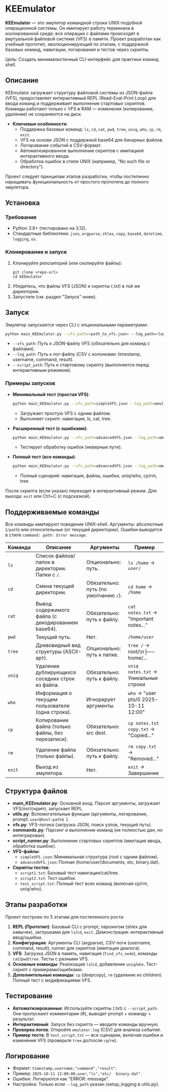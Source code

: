 # KEEmulator

**KEEmulator** — это эмулятор командной строки UNIX-подобной операционной системы. Он имитирует работу терминала в изолированной среде: все операции с файлами происходят в виртуальной файловой системе (VFS) в памяти. Проект разработан как учебный прототип, эволюционирующий по этапам, с поддержкой базовых команд, навигации, логирования и тестов через скрипты.

Цель: Создать минималистичный CLI-интерфейс для практики команд shell.

## Описание

KEEmulator загружает структуру файловой системы из JSON-файла (VFS), предоставляет интерактивный REPL (Read-Eval-Print Loop) для ввода команд и поддерживает выполнение стартовых скриптов. Команды работают только с VFS в RAM — изменения (копирование, удаление) не сохраняются на диск.

- **Ключевые особенности**:
  - Поддержка базовых команд: `ls`, `cd`, `cat`, `pwd`, `tree`, `uniq`, `who`, `cp`, `rm`, `exit`.
  - VFS на основе JSON с поддержкой base64 для бинарных файлов.
  - Логирование событий в CSV-формат.
  - Автоматизированное выполнение скриптов с имитацией интерактивного ввода.
  - Обработка ошибок в стиле UNIX (например, "No such file or directory").

Проект следует принципам этапов разработки, чтобы постепенно наращивать функциональность от простого прототипа до полного эмулятора.

## Установка

### Требования
- Python 3.8+ (тестировано на 3.12).
- Стандартные библиотеки: `json`, `argparse`, `shlex`, `copy`, `base64`, `datetime`, `logging`, `os`.

### Клонирование и запуск
1. Клонируйте репозиторий (или скопируйте файлы):
   ```
   git clone <repo-url>
   cd KEEmulator
   ```
2. Убедитесь, что файлы VFS (JSON) и скрипты (.txt) в той же директории.
3. Запустите (см. раздел "Запуск" ниже).

## Запуск

Эмулятор запускается через CLI с опциональными параметрами:

```bash
python main_KEEmulator.py --vfs_path=<path_to_vfs.json> --log_path=<log_file.csv> --script_path=<startup_script.txt>
```

- `--vfs_path`: Путь к JSON-файлу VFS (обязательно для команд с файлами).
- `--log_path`: Путь к лог-файлу (CSV с колонками: timestamp, username, command, result).
- `--script_path`: Путь к стартовому скрипту (выполняется перед интерактивным режимом).

### Примеры запусков
- **Минимальный тест (простая VFS)**:
  ```bash
  python main_KEEmulator.py --vfs_path=simpleVFS.json --log_path=emulator.log --script_path=script1.txt
  ```
  - Загружает простую VFS с одним файлом.
  - Выполняет скрипт: навигация, ls, cat, tree.

- **Расширенный тест (с ошибками)**:
  ```bash
  python main_KEEmulator.py --vfs_path=advancedVFS.json --log_path=emulator.log --script_path=script2.txt
  ```
  - Тестирует обработку ошибок (неверные пути).

- **Полный тест (все команды)**:
  ```bash
  python main_KEEmulator.py --vfs_path=advancedVFS.json --log_path=emulator.log --script_path=test_script.txt
  ```
  - Полный сценарий: навигация, файлы, ошибки, uniq/who, cp/rm, tree.

После скрипта (если указан) переходит в интерактивный режим. Для выхода: `exit` или Ctrl+C (с подсказкой).

## Поддерживаемые команды

Все команды имитируют поведение UNIX-shell. Аргументы: абсолютные (`/path`) или относительные (от текущей директории). Ошибки выводятся в стиле `command: path: Error message`.

| Команда | Описание | Аргументы | Пример |
|---------|----------|-----------|--------|
| `ls` | Список файлов/папок в директории. Папки с `/`. | Опционально: путь. | `ls /home` → `user/` |
| `cd` | Смена текущей директории. | Обязательно: путь (по умолчанию `/`). | `cd home` → `/home` |
| `cat` | Вывод содержимого файла (с декодированием base64). | Обязательно: путь к файлу. | `cat notes.txt` → "Important notes..." |
| `pwd` | Текущий путь. | Нет. | `/home/user` |
| `tree` | Древовидный вид структуры (ASCII-арт). | Опционально: путь к папке. | `tree /` → root/\n├── home/... |
| `uniq` | Удаление дублирующихся соседних строк из файла. | Обязательно: путь к файлу. | `uniq notes.txt` → Уникальные строки |
| `who` | Информация о текущем пользователе (одна строка). | Игнорирует аргументы. | `who` → "user pts/0 2025-10-11 12:00" |
| `cp` | Копирование файла (только файлы, без перезаписи). | Обязательно: src dest. | `cp notes.txt copy.txt` → "Copied..." |
| `rm` | Удаление файла (только файлы). | Обязательно: путь к файлу. | `rm copy.txt` → "Removed..." |
| `exit` | Выход из эмулятора. | Нет. | `exit` → Завершение |

## Структура файлов

- **main_KEEmulator.py**: Основной вход. Парсит аргументы, загружает VFS/лог/скрипт, запускает REPL.
- **utils.py**: Вспомогательные функции (аргументы, логирование, prompt: `user@host:path$ `).
- **vfs.py**: VFS-логика (загрузка JSON, поиск узлов, текущий путь).
- **commands.py**: Парсинг и выполнение команд (не полностью дан, но интегрирован).
- **script_runner.py**: Выполнение стартовых скриптов (имитация ввода, обработка ошибок).
- **VFS-файлы**:
  - `simpleVFS.json`: Минимальная структура (root с одним файлом).
  - `advancedVFS.json`: Полная (home/user/documents, etc, binary.dat).
- **Скрипты тестов**:
  - `script1.txt`: Базовый тест навигации/cat/tree.
  - `script2.txt`: Тест ошибок.
  - `test_script.txt`: Полный тест всех команд (включая cp/rm, uniq/who).

## Этапы разработки

Проект построен по 5 этапам для постепенного роста:

1. **REPL (Прототип)**: Базовый CLI с prompt, парсингом (shlex для кавычек), заглушками для `ls`/`cd`, `exit`. Демонстрация: интерактивный ввод/ошибки.
2. **Конфигурация**: Аргументы CLI (argparse), CSV-логи (username, command, result), runner для скриптов (имитация диалога).
3. **VFS**: Загрузка JSON в память, навигация (`find_vfs_node`), команды `cat`/`pwd`/`tree`. Тесты с разными VFS.
4. **Основные команды**: Реализация `ls`/`cd`, добавление `uniq`/`who`. Тест-скрипт с примерами/ошибками.
5. **Дополнительные команды**: `cp` (deepcopy), `rm` (удаление из children). Полный тест с модификациями VFS.

## Тестирование

- **Автоматизированные**: Используйте скрипты (.txt) с `--script_path`. Они пропускают комментарии (#), выводят prompt + команду + результат.
- **Интерактивный**: Запуск без скрипта — вводите команды вручную.
- **Проверка логов**: Откройте `emulator.log` (CSV) для анализа событий.
- **Пример теста**: В `test_script.txt` — все сценарии, включая ошибки и изменения VFS (проверьте `tree` до/после `cp`/`rm`).

## Логирование

- Формат: `timestamp,username,"command","result"`.
- Пример: `2025-10-11 12:00:00,user,"ls","etc/  binary.dat"`.
- Ошибки: Логируются как "ERROR: message".
- Настройка: Только если `--log_path` указан (setup_logging в utils.py).